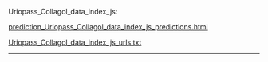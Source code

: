 Uriopass_Collagol_data_index_js: 

[prediction_Uriopass_Collagol_data_index_js_predictions.html](./prediction_Uriopass_Collagol_data_index_js_predictions.html)

[Uriopass_Collagol_data_index_js_urls.txt](./Uriopass_Collagol_data_index_js_urls.txt)

<hr>
